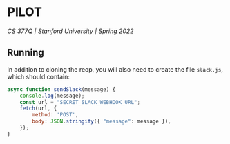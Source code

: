 # PILOT
_CS 377Q | Stanford University | Spring 2022_

## Running
In addition to cloning the reop, you will also need to create the file `slack.js`, which should contain:

```JavaScript
async function sendSlack(message) {
    console.log(message);
    const url = "SECRET_SLACK_WEBHOOK_URL";
    fetch(url, {
        method: 'POST',
        body: JSON.stringify({ "message": message }),
    });
}
```
